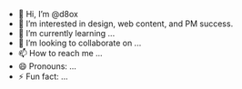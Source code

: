 - 👋 Hi, I’m @d8ox
- 👀 I’m interested in design, web content, and PM success.
- 🌱 I’m currently learning ...
- 💞️ I’m looking to collaborate on ...
- 📫 How to reach me ...
- 😄 Pronouns: ...
- ⚡ Fun fact: ...

<!---
d8ox/d8ox is a ✨ special ✨ repository because its `README.md` (this file) appears on your GitHub profile.
You can click the Preview link to take a look at your changes.
--->
